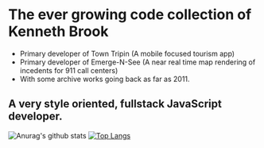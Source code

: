 # The ever growing code collection of Kenneth Brook
- Primary developer of Town Tripin (A mobile focused tourism app)
- Primary developer of Emerge-N-See (A near real time map rendering of incedents for 911 call centers)
- With some archive works going back as far as 2011.
## A very style oriented, fullstack JavaScript developer.

![Anurag's github stats](https://github-readme-stats.vercel.app/api?username=kenneth-brook&show_icons=true&theme=blue-green)
[![Top Langs](https://github-readme-stats.vercel.app/api/top-langs/?username=kenneth-brook&layout=compact&langs_count=8)](https://github.com/anuraghazra/github-readme-stats)

<!--
**kenneth-brook/kenneth-brook** is a ✨ _special_ ✨ repository because its `README.md` (this file) appears on your GitHub profile.

Here are some ideas to get you started:

- 🔭 I’m currently working on ...
- 🌱 I’m currently learning ...
- 👯 I’m looking to collaborate on ...
- 🤔 I’m looking for help with ...
- 💬 Ask me about ...
- 📫 How to reach me: ...
- 😄 Pronouns: ...
- ⚡ Fun fact: ...
-->
